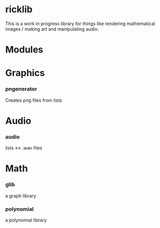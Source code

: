 # ricklib

This is a work in progress library for things like rendering mathematical images / making art and manipulating audio.

# Modules

Graphics
===

### pngenerator
Creates png files from lists


Audio
===

### audio
lists <-> .wav files



Math
===

### glib
a graph library

### polynomial
a polynomial library
